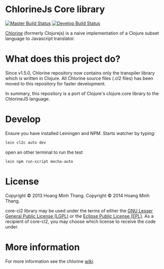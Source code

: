 # ChlorineJs Core library

[![Master Build Status](https://api.travis-ci.org/chlorinejs/core-cl2.png?branch=master)](https://travis-ci.org/chlorinejs/core-cl2)
[![Develop Build Status](https://api.travis-ci.org/chlorinejs/core-cl2.png?branch=develop)](https://travis-ci.org/chlorinejs/core-cl2)

[Chlorine](http://github.com/chlorinejs/chlorine) (formerly Clojurejs) is a naive implementation of a Clojure subset language to Javascript translator.

# What does this project do?
Since v1.5.0, Chlorine repository now contains only the transpiler library which is written in Clojure. All Chlorine source files (.cl2 files) has been moved to this repository for faster development.

In summary, this repository is a port of Clojure's clojure.core library to the ChlorineJS language.

# Develop
Ensure you have installed Leiningen and NPM. Starts watcher by typing:
```bash
lein cl2c auto dev
```
open an other terminal to run the test
```
lein npm run-script mocha-auto
```

# License

Copyright © 2013 Hoang Minh Thang.
Copyright © 2014 Hoang Minh Thang.

core-cl2 library may be used under the terms of either the [GNU Lesser General Public License (LGPL)](http://www.gnu.org/copyleft/lesser.html) or the [Eclipse Public License (EPL)](http://www.eclipse.org/legal/epl-v10.html). As a recipient of core-cl2, you may choose which license to receive the code under.

# More information

For more information see the chlorine [wiki](https://github.com/chlorinejs/chlorine/wiki).
